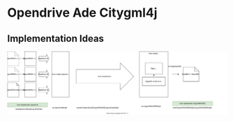 # Opendrive Ade Citygml4j

## Implementation Ideas

![Implemenation overview](docs/implementation-overview.drawio.svg)
